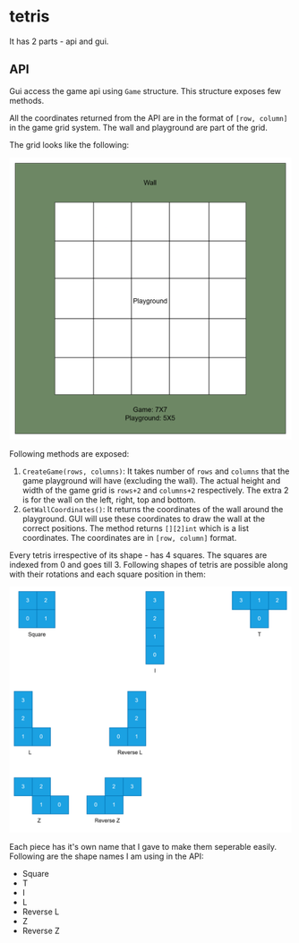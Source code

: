 # tetris

It has 2 parts - api and gui.

## API

Gui access the game api using `Game` structure. This structure exposes few methods.

All the coordinates returned from the API are in the format of `[row, column]` in the game grid system. The wall and playground are part of the grid.

The grid looks like the following:

![Game grid system with wall and playground](images/game-structure.png)

Following methods are exposed:

1. `CreateGame(rows, columns)`: It takes number of `rows` and `columns` that the game playground will have (excluding the wall). The actual height and width of the game grid is `rows+2` and `columns+2` respectively. The extra 2 is for the wall on the left, right, top and bottom.
2. `GetWallCoordinates()`: It returns the coordinates of the wall around the playground. GUI will use these coordinates to draw the wall at the correct positions. The method returns `[][2]int` which is a list coordinates. The coordinates are in `[row, column]` format.

Every tetris irrespective of its shape - has 4 squares. The squares are indexed from 0 and goes till 3. Following shapes of tetris are possible along with their rotations and each square position in them:

![Shapes of tetromino pieces](images/tetris-shapes.png)

Each piece has it's own name that I gave to make them seperable easily. Following are the shape names I am using in the API:

- Square
- T
- I
- L
- Reverse L
- Z
- Reverse Z